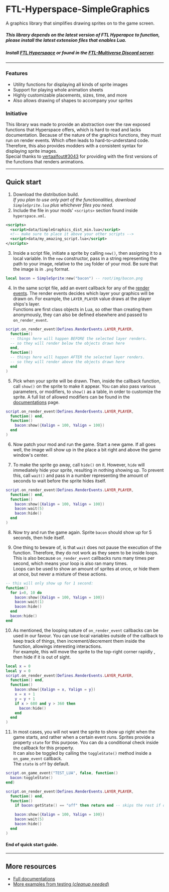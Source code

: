 # FTL-Hyperspace-SimpleGraphics

A graphics library that simplifies drawing sprites on to the game screen.

##### This library depends on the latest version of FTL Hyperapce to function, please install the latest extension files that enables Lua.

##### Install [FTL Hyperspace](https://github.com/FTL-Hyperspace/FTL-Hyperspace) or found in the [FTL-Multiverse Discord server](https://discord.com/channels/604415384979898464/865264119795941397/987189605080133682).

---

### Features

- Utility functions for displaying all kinds of sprite images
- Support for playing whole animation sheets
- Highly customizable placements, sizes, time, and more
- Also allows drawing of shapes to accompany your sprites

### Initiative

This library was made to provide an abstraction over the raw exposed functions that Hyperspace offers, which is hard to read and lacks documentation. Because of the nature of the graphics functions, they must run on render events. Which often leads to hard-to-understand code. Therefore, this also provides modders with a consistent syntax for displaying sprite images.  
Special thanks to <u>vertaalfout#3043</u> for providing with the first versions of the functions that renders animations.

---

## Quick start

1. Download the distribution build.  
   _If you plan to use only part of the functionalities, download `SimpleSprite.lua` plus whichever files you need._
2. Include the file in your mods' `<scripts>` section found inside `hyperspace.xml`.

```xml
<scripts>
  <script>data/SimpleGraphics_dist_min.lua</script>
  <!-- make sure to place it above your other scripts -->
  <script>data/my_amazing_script.lua</script>
</scripts>
```

3. Inside a script file, initiate a sprite by calling `new()`, then assigning it to a local variable. In the `new` constructor, pass in a string representing the path to your image, relative to the `img` folder of your mod. Be sure that the image is in `.png` format.

```lua
local bacon = SimpleSprite:new("bacon") -- root/img/bacon.png
```

4. In the same script file, add an event callback for any of the [render events](https://github.com/FTL-Hyperspace/FTL-Hyperspace/wiki/Lua-Script-Module#on_render_eventrenderevents-event-beforecallback-aftercallback). The render events decides which layer your graphics will be drawn on. For example, the `LAYER_PLAYER` value draws at the player ships's layer.  
   Functions are first class objects in Lua, so other than creating them anonymously, they can also be defined elsewhere and passed to `on_render_event`.

```lua
script.on_render_event(Defines.RenderEvents.LAYER_PLAYER,
  function()
  -- things here will happen BEFORE the selected layer renders.
  -- so they will render below the objects drawn here
  end,
  function()
  -- things here will happen AFTER the selected layer renders.
  -- so they will render above the objects drawn here
  end
)
```

5. Pick when your sprite will be drawn. Then, inside the callback function, call `show()` on the sprite to make it appear. You can also pass various parameters, or modifiers, to `show()` as a table, in order to customize the sprite. A full list of allowed modifiers can be found in the [documentations](./docs/documentation.md) page.

```lua
script.on_render_event(Defines.RenderEvents.LAYER_PLAYER,
  function() end,
  function()
    bacon:show({Xalign = 100, Yalign = 100})
  end
)
```

6. Now patch your mod and run the game. Start a new game. If all goes well, the image will show up in the place a bit right and above the game window's center.

7. To make the sprite go away, call `hide()` on it. However, `hide` will immediately hide your sprite, resulting in nothing showing up. To prevent this, call `wait()` and pass in a number representing the amount of seconds to wait before the sprite hides itself.

```lua
script.on_render_event(Defines.RenderEvents.LAYER_PLAYER,
  function() end,
  function()
    bacon:show({Xalign = 100, Yalign = 100})
    bacon:wait(5)
    bacon:hide()
  end
)
```

8. Now try and run the game again. Sprite `bacon` should show up for 5 seconds, then hide itself.

9. One thing to beware of, is that `wait` does not pause the execution of the function. Therefore, they do not work as they seem to be inside loops. This is also because `on_render_event` callbacks runs many times per second, which means your loop is also ran many times.  
  Loops can be used to show an amount of sprites at once, or hide them at once, but never a mixture of these actions.

```lua
-- this will only show up for 1 second:
function()
  for i=0, 10 do 
    bacon:show({Xalign = 100, Yalign = 100})
    bacon:wait(1)
    bacon:hide()
  end
  bacon:hide()
end
```
10. As mentioned, the looping nature of `on_render_event` callbacks can be used in our favour. You can use local variables outside of the callback to keep track of things, then increment/decrement them inside the function, allowings interesting interactions.   
  For example, this will move the sprite to the top-right corner rapidly , then hide if it is out of sight.
```lua
local x = 0
local y = 0
script.on_render_event(Defines.RenderEvents.LAYER_PLAYER,
  function() end,
  function()
    bacon:show({Xalign = x, Yalign = y})
    x = x + 1
    y = y + 1
    if x > 680 and y > 360 then
      bacon:hide()
    end
  end
)
```

11. In most cases, you will not want the sprite to show up right when the game starts, and rather when a certain event runs. Sprites provide a property `state` for this purpose. You can do a conditional check inside the callback for this property.  
  It can also be toggled by calling the `toggleState()` method inside a `on_game_event` callback.   
  The `state` is `off` by default.

```lua
script.on_game_event("TEST_LUA", false, function()
  bacon:toggleState()
end)

script.on_render_event(Defines.RenderEvents.LAYER_PLAYER,
  function() end,
  function()
    if bacon:getState() == "off" then return end -- skips the rest if off

    bacon:show({Xalign = 100, Yalign = 100})
    bacon:wait(5)
    bacon:hide()
  end
)
```
#### End of quick start guide.

___

## More resources
- [Full documentations](./docs/documentation.md)
- [More examples from testing  (*cleanup needed*)](./simple_tests.lua)